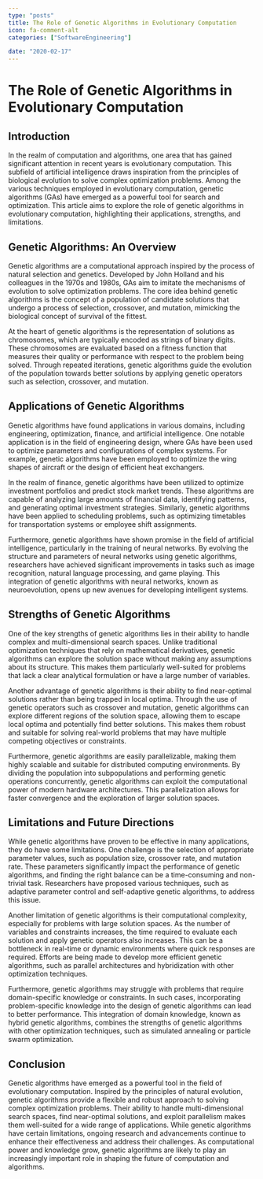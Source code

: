 ```yaml
---
type: "posts"
title: The Role of Genetic Algorithms in Evolutionary Computation
icon: fa-comment-alt
categories: ["SoftwareEngineering"]

date: "2020-02-17"
---
```




# The Role of Genetic Algorithms in Evolutionary Computation

## Introduction

In the realm of computation and algorithms, one area that has gained significant attention in recent years is evolutionary computation. This subfield of artificial intelligence draws inspiration from the principles of biological evolution to solve complex optimization problems. Among the various techniques employed in evolutionary computation, genetic algorithms (GAs) have emerged as a powerful tool for search and optimization. This article aims to explore the role of genetic algorithms in evolutionary computation, highlighting their applications, strengths, and limitations.

## Genetic Algorithms: An Overview

Genetic algorithms are a computational approach inspired by the process of natural selection and genetics. Developed by John Holland and his colleagues in the 1970s and 1980s, GAs aim to imitate the mechanisms of evolution to solve optimization problems. The core idea behind genetic algorithms is the concept of a population of candidate solutions that undergo a process of selection, crossover, and mutation, mimicking the biological concept of survival of the fittest.

At the heart of genetic algorithms is the representation of solutions as chromosomes, which are typically encoded as strings of binary digits. These chromosomes are evaluated based on a fitness function that measures their quality or performance with respect to the problem being solved. Through repeated iterations, genetic algorithms guide the evolution of the population towards better solutions by applying genetic operators such as selection, crossover, and mutation.

## Applications of Genetic Algorithms

Genetic algorithms have found applications in various domains, including engineering, optimization, finance, and artificial intelligence. One notable application is in the field of engineering design, where GAs have been used to optimize parameters and configurations of complex systems. For example, genetic algorithms have been employed to optimize the wing shapes of aircraft or the design of efficient heat exchangers.

In the realm of finance, genetic algorithms have been utilized to optimize investment portfolios and predict stock market trends. These algorithms are capable of analyzing large amounts of financial data, identifying patterns, and generating optimal investment strategies. Similarly, genetic algorithms have been applied to scheduling problems, such as optimizing timetables for transportation systems or employee shift assignments.

Furthermore, genetic algorithms have shown promise in the field of artificial intelligence, particularly in the training of neural networks. By evolving the structure and parameters of neural networks using genetic algorithms, researchers have achieved significant improvements in tasks such as image recognition, natural language processing, and game playing. This integration of genetic algorithms with neural networks, known as neuroevolution, opens up new avenues for developing intelligent systems.

## Strengths of Genetic Algorithms

One of the key strengths of genetic algorithms lies in their ability to handle complex and multi-dimensional search spaces. Unlike traditional optimization techniques that rely on mathematical derivatives, genetic algorithms can explore the solution space without making any assumptions about its structure. This makes them particularly well-suited for problems that lack a clear analytical formulation or have a large number of variables.

Another advantage of genetic algorithms is their ability to find near-optimal solutions rather than being trapped in local optima. Through the use of genetic operators such as crossover and mutation, genetic algorithms can explore different regions of the solution space, allowing them to escape local optima and potentially find better solutions. This makes them robust and suitable for solving real-world problems that may have multiple competing objectives or constraints.

Furthermore, genetic algorithms are easily parallelizable, making them highly scalable and suitable for distributed computing environments. By dividing the population into subpopulations and performing genetic operations concurrently, genetic algorithms can exploit the computational power of modern hardware architectures. This parallelization allows for faster convergence and the exploration of larger solution spaces.

## Limitations and Future Directions

While genetic algorithms have proven to be effective in many applications, they do have some limitations. One challenge is the selection of appropriate parameter values, such as population size, crossover rate, and mutation rate. These parameters significantly impact the performance of genetic algorithms, and finding the right balance can be a time-consuming and non-trivial task. Researchers have proposed various techniques, such as adaptive parameter control and self-adaptive genetic algorithms, to address this issue.

Another limitation of genetic algorithms is their computational complexity, especially for problems with large solution spaces. As the number of variables and constraints increases, the time required to evaluate each solution and apply genetic operators also increases. This can be a bottleneck in real-time or dynamic environments where quick responses are required. Efforts are being made to develop more efficient genetic algorithms, such as parallel architectures and hybridization with other optimization techniques.

Furthermore, genetic algorithms may struggle with problems that require domain-specific knowledge or constraints. In such cases, incorporating problem-specific knowledge into the design of genetic algorithms can lead to better performance. This integration of domain knowledge, known as hybrid genetic algorithms, combines the strengths of genetic algorithms with other optimization techniques, such as simulated annealing or particle swarm optimization.

## Conclusion

Genetic algorithms have emerged as a powerful tool in the field of evolutionary computation. Inspired by the principles of natural evolution, genetic algorithms provide a flexible and robust approach to solving complex optimization problems. Their ability to handle multi-dimensional search spaces, find near-optimal solutions, and exploit parallelism makes them well-suited for a wide range of applications. While genetic algorithms have certain limitations, ongoing research and advancements continue to enhance their effectiveness and address their challenges. As computational power and knowledge grow, genetic algorithms are likely to play an increasingly important role in shaping the future of computation and algorithms.